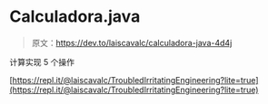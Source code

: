 # Calculadora.java

> 原文：<https://dev.to/laiscavalc/calculadora-java-4d4j>

计算实现 5 个操作

[https://repl.it/@laiscavalc/TroubledIrritatingEngineering?lite=true](https://repl.it/@laiscavalc/TroubledIrritatingEngineering?lite=true)